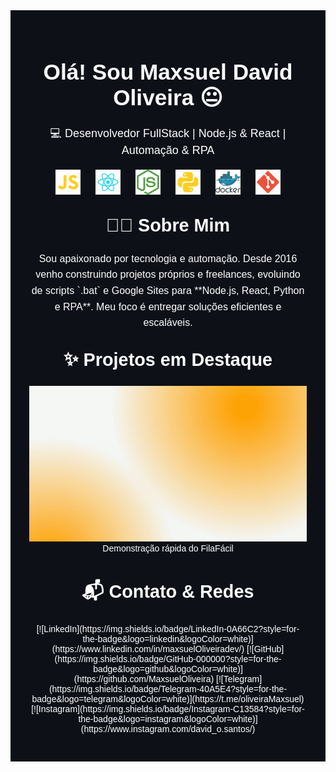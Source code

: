 <div align="center" style="font-family: sans-serif; color:#ffffff; background-color:#0d1117; padding:30px;">

  <!-- Header -->
  <h1 style="font-size:2.2rem; font-weight:bold;">Olá! Sou Maxsuel David Oliveira 😐</h1>
  <p style="font-size:18px; margin-top:5px;">💻 Desenvolvedor FullStack | Node.js & React | Automação & RPA</p>

  <!-- Stack -->
  <div style="margin:20px 0;">
    <img src="icons/javascript.svg" width="40" style="margin:0 10px;" title="JavaScript">
    <img src="icons/react.svg" width="40" style="margin:0 10px;" title="ReactJS">
    <img src="icons/nodejs.svg" width="40" style="margin:0 10px;" title="Node.js">
    <img src="icons/python.svg" width="40" style="margin:0 10px;" title="Python">
    <img src="icons/docker.svg" width="40" style="margin:0 10px;" title="Docker">
    <img src="icons/git.svg" width="40" style="margin:0 10px;" title="Git">
  </div>

  <!-- Sobre Mim -->
  <h2 style="font-size:1.8rem; font-weight:bold; margin-top:30px;">👨‍💻 Sobre Mim</h2>
  <p style="font-size:16px; max-width:700px; line-height:1.6;">
    Sou apaixonado por tecnologia e automação. Desde 2016 venho construindo projetos próprios e freelances, evoluindo de scripts `.bat` e Google Sites para **Node.js, React, Python e RPA**. Meu foco é entregar soluções eficientes e escaláveis.
  </p>

  <!-- Projetos -->
  <h2 style="font-size:1.8rem; font-weight:bold; margin-top:30px;">✨ Projetos em Destaque</h2>

<p align="center">
  <img src="projetos.gif" width="1000" alt="Exemplo do projeto FilaFácil">
  <br>
  Demonstração rápida do FilaFácil
</p>

  <!-- Contatos -->
  <h2 style="font-size:1.8rem; font-weight:bold; margin-top:40px;">📬 Contato & Redes</h2>
  <p align="center">
    [![LinkedIn](https://img.shields.io/badge/LinkedIn-0A66C2?style=for-the-badge&logo=linkedin&logoColor=white)](https://www.linkedin.com/in/maxsuelOliveiradev/)  
    [![GitHub](https://img.shields.io/badge/GitHub-000000?style=for-the-badge&logo=github&logoColor=white)](https://github.com/MaxsuelOliveira)  
    [![Telegram](https://img.shields.io/badge/Telegram-40A5E4?style=for-the-badge&logo=telegram&logoColor=white)](https://t.me/oliveiraMaxsuel)  
    [![Instagram](https://img.shields.io/badge/Instagram-C13584?style=for-the-badge&logo=instagram&logoColor=white)](https://www.instagram.com/david_o.santos/)
  </p>

</div>

